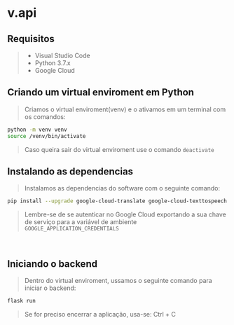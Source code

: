 # v.api
## Requisitos
> - Visual Studio Code <br>
> - Python 3.7.x <br>
> - Google Cloud <br>

## Criando um virtual enviroment em Python
> Criamos o virtual enviroment(venv) e o ativamos em um terminal com os comandos:
```bash
python -m venv venv 
source /venv/bin/activate
```
> Caso queira sair do virtual enviroment use o comando ```deactivate```<br>

## Instalando as dependencias
> Instalamos as dependencias do software com o seguinte comando:
```bash
pip install --upgrade google-cloud-translate google-cloud-texttospeech google-cloud-speech requests flask
```
> Lembre-se de se autenticar no Google Cloud exportando a sua chave de serviço para a variável de ambiente ```GOOGLE_APPLICATION_CREDENTIALS```
<br>

## Iniciando o backend 
> Dentro do virtual enviroment, ussamos o seguinte comando para iniciar o backend:
```bash
flask run
```

> Se for preciso encerrar a aplicação, usa-se: Ctrl + C<br>
